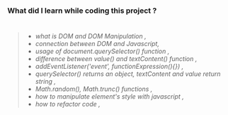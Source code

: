 ### What did I learn while coding this project ?

> #
>
> - _what is DOM and DOM Manipulation ,_
> - _connection between DOM and Javascript,_
> - _usage of document.querySelector() function ,_
> - _difference between value() and textContent() function ,_
> - _addEventListener('event', functionExpression(){}) ,_
> - _querySelector() returns an object, textContent and value return string ,_
> - _Math.random(), Math.trunc() functions ,_
> - _how to manipulate element's style with javascript ,_
> - _how to refactor code ,_
>
> #
